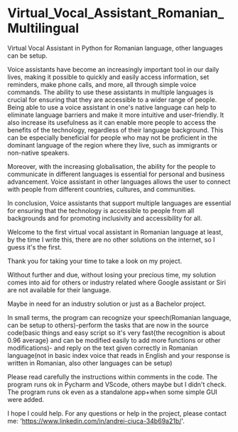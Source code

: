 # Virtual_Vocal_Assistant_Romanian_Multilingual
Virtual Vocal Assistant in Python for Romanian language, other languages can be setup.

Voice assistants have become an increasingly important tool in our daily lives, making it possible to quickly and easily access information, set reminders, make phone calls, and more, all through simple voice commands. The ability to use these assistants in multiple languages is crucial for ensuring that they are accessible to a wider range of people. Being able to use a voice assistant in one's native language can help to eliminate language barriers and make it more intuitive and user-friendly. It also increase its usefulness as it can enable more people to access the benefits of the technology, regardless of their language background. This can be especially beneficial for people who may not be proficient in the dominant language of the region where they live, such as immigrants or non-native speakers.

Moreover, with the increasing globalisation, the ability for the people to communicate in different languages is essential for personal and business advancement. Voice assistant in other languages allows the user to connect with people from different countries, cultures, and communities.

In conclusion, Voice assistants that support multiple languages are essential for ensuring that the technology is accessible to people from all backgrounds and for promoting inclusivity and accessibility for all.

Welcome to the first virtual vocal assistant in Romanian language at least, by the time I write this, there are no other solutions on the internet, so I guess it's the first.

Thank you for taking your time to take a look on my project.

Without further and due, without losing your precious time, my solution comes into aid for others or industry related where Google assistant or Siri are not available for their language.

Maybe in need for an industry solution or just as a Bachelor project.

In small terms, the program can recognize your speech(Romanian language, can be setup to others)-perform the tasks that are now in the source code(basic things and easy script so it's very fast{the recognition is about 0.96 average} and can be modified easily to add more functions or other modifications)- and reply on the text given correctly in Romanian language(not in basic index voice that reads in English and your response is written in Romanian, also other languages can be setup)



Please read carefully the instructions within comments in the code. The program runs ok in Pycharm and VScode, others maybe but I didn't check. The program runs ok even as a standalone app+when some simple GUI were added.

I hope I could help.
For any questions or help in the project, please contact me: 'https://www.linkedin.com/in/andrei-ciuca-34b69a21b/'.
